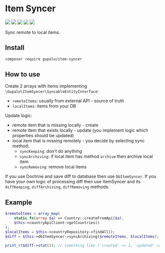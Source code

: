 Item Syncer
===========

[![](http://poser.pugx.org/gupalo/item-syncer/version)](https://packagist.org/packages/gupalo/item-syncer)
[![](http://poser.pugx.org/gupalo/item-syncer/require/php)](https://packagist.org/packages/gupalo/item-syncer)
[![](https://img.shields.io/packagist/dt/gupalo/item-syncer)](https://packagist.org/packages/gupalo/item-syncer)
![](https://img.shields.io/github/last-commit/gupalo/item-syncer/main)
![](https://img.shields.io/github/actions/workflow/status/gupalo/item-syncer/test.yaml?branch=main)

Sync remote to local items.

## Install

```bash
composer require gupalo/item-syncer
```

## How to use

Create 2 arrays with items implementing `\Gupalo\ItemSyncer\SyncableEntityInterface`:

* `remoteItems`: usually from external API - source of truth
* `localItems`: items from your DB

Update logic:

* remote item that is missing locally - create
* remote item that exists locally - update (you implement logic which properties should be updated)
* local item that is missing remotely - you decide by selecting sync method:
  * `syncKeeping`: don't do anything
  * `syncArchiving`: if local item has method `archive` then archive local item
  * `syncRemoving`: remove local items

If you use Doctrine and save diff to database then use `DbItemSyncer`. If you have your own logic of processing diff
then use ItemSyncer and its `diffKeeping`, `diffArchiving`, `diffRemoving` methods.

## Example

```php
$remoteItems = array_map(
    static fn(array $a) => Country::createFromApi($a),
    $this->countryApiClient->getCountries()
);
$localItems = $this->countryRepository->findAll();
$diff = $this->dbItemSyncer->syncArchiving($remoteItems, $localItems);

print_r($diff->stat()); // something like ['created' => 2, 'updated' => 180]
```
